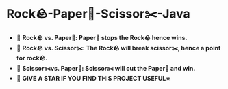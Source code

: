 # Rock🪨-Paper📄-Scissor✂️-Java
- 🌱 **Rock🪨 vs. Paper📄: Paper📄 stops the Rock🪨 hence wins.**
- 🌱 **Rock🪨 vs. Scissor✂️: The Rock🪨 will break scissor✂️, hence a point for rock🪨.**
- 🌱 **Scissor✂️vs. Paper📄: Scissor✂️ will cut the Paper📄 and win.**
- 🌱 **GIVE A STAR IF YOU FIND THIS PROJECT USEFUL⭐**
